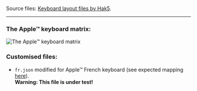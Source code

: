 
Source files: [Keyboard layout files by Hak5](https://github.com/hak5/bashbunny-payloads/tree/master/languages).

---
### The Apple™ keyboard matrix:

![The Apple™ keyboard matrix](https://github.com/th3m1s-42/Ducky-Scripts/blob/main/pictures/AppleKeyboardMatrix.png)

### Customised files:

- `fr.json` modified for Apple™ French keyboard (see expected mapping
  [here](https://github.com/th3m1s-42/Ducky-Scripts/blob/main/pictures/screenshot001.png)).   
  **Warning: This file is under test!**

